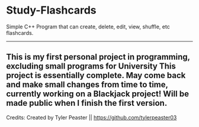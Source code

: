 # Study-Flashcards
Simple C++ Program that can create, delete, edit, view, shuffle, etc flashcards.

---
This is my first personal project in programming, excluding small programs for University
This project is essentially complete. May come back and make small changes from time to time,
currently working on a Blackjack project! Will be made public when I finish the first version.
---

Credits:
Created by Tyler Peaster || https://github.com/tylerpeaster03
